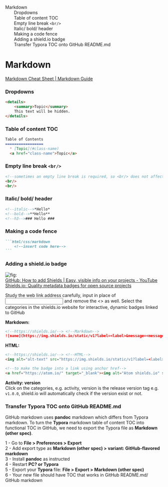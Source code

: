 <div id="toc">

[Markdown](#markdown)  
  [Dropdowns](#dropdowns)  
  [Table of content TOC](#table-of-content-toc)  
  [Empty line break `<br/>`](#empty-line-break-br)  
  [Italic/ bold/ header](#italic-bold-header)  
  [Making a code fence](#making-a-code-fence)  
  [Adding a shield.io badge](#adding-a-shieldio-badge)  
  [Transfer Typora TOC onto GitHub
README.md](#transfer-typora-toc-onto-github-readmemd)

</div>

# Markdown

[Markdown Cheat Sheet \| Markdown
Guide](https://www.markdownguide.org/cheat-sheet/)

### Dropdowns

``` markdown
<details>
	<summary>Topic</summary>
	This text will be hidden.
</details>
```

### Table of content TOC

``` markdown
Table of Contents
=================
  * [Topic](#class-name)
  <a href="class-name">Topic</a>
```

### Empty line break `<br/>`

``` html
<!--sometimes an empty line break is required, so <br/> does not affect other syntax/elements in markdown-->
<br/>
<br/>
```

### Italic/ bold/ header

``` markdown
<!--italic-->*Hello*
<!--bold-->**Hello**
<!--h3-->### Hello ###
```

### Making a code fence

```` markdown
```html/css/markdown
	<!--insert code here-->
```
````

### Adding a shield.io badge

![](https://img.shields.io/static/v1?label=shields.io&message=badge&color=<color>&logo=Shields.io "fig:")  
[GitHub: How to add Shields \| Easy, visible info on your projects -
YouTube](https://www.youtube.com/watch?v=Dl-ekLb4quE&ab_channel=TroubleChute)  
[Shields.io: Quality metadata badges for open source
projects](https://shields.io/#your-badge)

Study the web link address carefully, input in place of <input> and
remove the \<\> as well. Select the categories in the shields.io website
for interactive, dynamic badges linked to GitHub

**Markdown:**

``` markdown
<!--https://shields.io/--> <!--Markdown-->
![name](https://img.shields.io/static/v1?label=<label>&message=<message>&color=<color>&logo=<name>)
```

**HTML:**

``` html
<!--https://shields.io/--> <!--HTML-->
<img alt="alt-text" src="https://img.shields.io/static/v1?label=<label>&message=<message>&color=<color>&logo=<name>">

<!--to make the badge into a link using anchor href-->
<a href="https://atom.io/" target="_blank"><img alt="Atom shields.io" src="https://img.shields.io/static/v1?label=Atom&message=editor&color=teal&logo=Atom"></a>
```

**Activity: version**  
Click on the categories, e.g. activity, version is the release version
tag e.g. `v1.0.0`, shield.io will automatically check if the version
exist or not.

### Transfer Typora TOC onto GitHub README.md

GitHub markdown uses **pandoc** markdown which differs from Typora
markdown. To turn the **Typora** markdown table of content TOC into
functional TOC in GitHub, we need to export the Typora file as
**Markdown (other spec)**.

1 - Go to **File \> Preferences \> Export**  
2 - Add export type as **Markdown (other spec) \> variant:
GitHub-flavored markdown**  
3 - Install **pandoc** as instructed  
4 - Restart **PC? or Typora**  
5 - Export your **Typora** file: **File \> Export \> Markdown (other
spec)**  
6 - Your new file should have TOC that works in GitHub README.md/ GitHub
markdown
